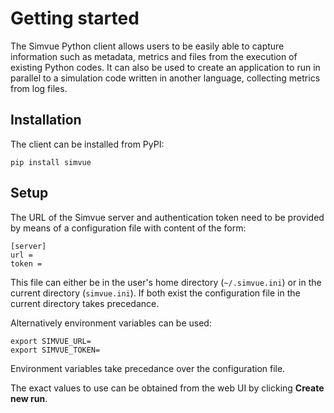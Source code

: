 # Getting started

The Simvue Python client allows users to be easily able to capture information such as metadata, metrics and files from the execution of existing Python codes. It can also be used to create an application to run in parallel to a simulation code written in another language, collecting
metrics from log files.

## Installation

The client can be installed from PyPI:
```
pip install simvue
```

## Setup

The URL of the Simvue server and authentication token need to be provided by means of a configuration file
with content of the form:
```
[server]
url = 
token = 
```
This file can either be in the user's home directory (`~/.simvue.ini`) or in the current directory (`simvue.ini`). If both
exist the configuration file in the current directory takes precedance.

Alternatively environment variables can be used:
```
export SIMVUE_URL=
export SIMVUE_TOKEN=
```
Environment variables take precedance over the configuration file.

The exact values to use can be obtained from the web UI by clicking **Create new run**.

